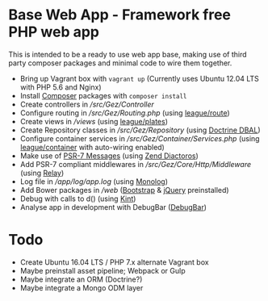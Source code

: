 # Base Web App - Framework free PHP web app

This is intended to be a ready to use web app base, making use of third party composer packages and minimal code to wire them together.

* Bring up Vagrant box with `vagrant up` (Currently uses Ubuntu 12.04 LTS with PHP 5.6 and Nginx)
* Install [Composer](https://getcomposer.org/) packages with `composer install`
* Create controllers in */src/Gez/Controller*
* Configure routing in */src/Gez/Routing.php* (using [league/route](http://route.thephpleague.com/))
* Create views in */views* (using [league/plates](http://platesphp.com/))
* Create Repository classes in */src/Gez/Repository* (using [Doctrine DBAL](http://www.doctrine-project.org/projects/dbal.html))
* Configure container services in */src/Gez/Container/Services.php* (using [league/container](http://container.thephpleague.com/) with auto-wiring enabled)
* Make use of [PSR-7 Messages](http://www.php-fig.org/psr/psr-7/) (using [Zend Diactoros](https://zendframework.github.io/zend-diactoros/))
* Add PSR-7 compliant middlewares in */src/Gez/Core/Http/Middleware* (using [Relay](http://relayphp.com/))
* Log file in */app/log/app.log* (using [Monolog](https://github.com/Seldaek/monolog))
* Add Bower packages in */web* ([Bootstrap](http://getbootstrap.com/) & [jQuery](https://jquery.com/) preinstalled)
* Debug with calls to d() (using [Kint](http://raveren.github.io/kint/))
* Analyse app in development with DebugBar ([DebugBar](https://github.com/maximebf/php-debugbar))

# Todo

* Create Ubuntu 16.04 LTS / PHP 7.x alternate Vagrant box
* Maybe preinstall asset pipeline; Webpack or Gulp
* Maybe integrate an ORM (Doctrine?)
* Maybe integrate a Mongo ODM layer
